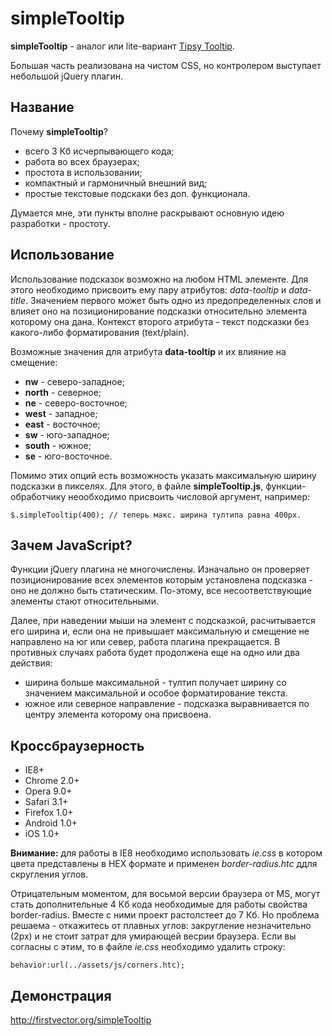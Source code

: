 simpleTooltip
=============

**simpleTooltip** - аналог или lite-вариант [Tipsy Tooltip](https://github.com/jaz303/tipsy).

Большая часть реализована на чистом CSS, но контролером выступает небольшой jQuery плагин.

Название
-------
Почему **simpleTooltip**?
- всего 3 Кб исчерпывающего кода;
- работа во всех браузерах;
- простота в использовании;
- компактный и гармоничный внешний вид;
- простые текстовые подскаки без доп. функционала.

Думается мне, эти пункты вполне раскрывают основную идею разработки - простоту.

Использование
-------
Использование подсказок возможно на любом HTML элементе. Для этого необходимо присвоить ему пару атрибутов: 
*data-tooltip* и *data-title*. Значением первого может быть одно из предопределенных слов и влияет оно на позиционирование 
подсказки относительно элемента которому она дана. Контекст второго атрибута - текст подсказки без какого-либо 
форматирования (text/plain).

Возможные значения для атрибута **data-tooltip** и их влияние на смещение:
- **nw** - северо-западное;
- **north** - северное;
- **ne** - северо-восточное;
- **west** - западное;
- **east** - восточное;
- **sw** - юго-западное;
- **south** - южное;
- **se** - юго-восточное.

Помимо этих опций есть возможность указать максимальную ширину подсказки в пикселях. Для этого, в файле 
**simpleTooltip.js**, функции-обработчику неообходимо присвоить числовой аргумент, например:

```
$.simpleTooltip(400); // теперь макс. ширина тултипа равна 400px.
```

Зачем JavaScript?
-------
Функции jQuery плагина не многочислены. Изначально он проверяет позиционирование всех элементов которым установлена
подсказка - оно не должно быть статическим. По-этому, все несоответствующие элементы стают относительными.

Далее, при наведении мыши на элемент с подсказкой, расчитывается его ширина и, если она не привышает максимальную и
смещение не направлено на юг или север, работа плагина прекращается. В противных случаях работа будет продолжена 
еще на одно или два действия:
- ширина больше максимальной - тултип получает ширину со значением максимальной и особое форматирование текста.
- южное или северное направление - подсказка выравнивается по центру элемента которому она присвоена.

Кроссбраузерность
-------
- IE8+
- Chrome 2.0+
- Opera 9.0+
- Safari 3.1+
- Firefox 1.0+
- Android 1.0+
- iOS 1.0+

**Внимание:** для работы в IE8 необходимо использовать *ie.css* в котором цвета представлены в HEX формате и 
применен *border-radius.htc* ддля скругления углов.

Отрицательным моментом, для восьмой версии браузера от MS, могут стать дополнительные 4 Кб кода необходимые для 
работы свойства border-radius. Вместе с ними проект растолстеет до 7 Кб. Но проблема решаема - откажитесь от плавных 
углов: закругление незначительно (2px) и не стоит затрат для умирающей весрии браузера. Если вы согласны с этим, 
то в файле *ie.css* необходимо удалить строку:

```
behavior:url(../assets/js/corners.htc);
```

Демонстрация
-------
http://firstvector.org/simpleTooltip
